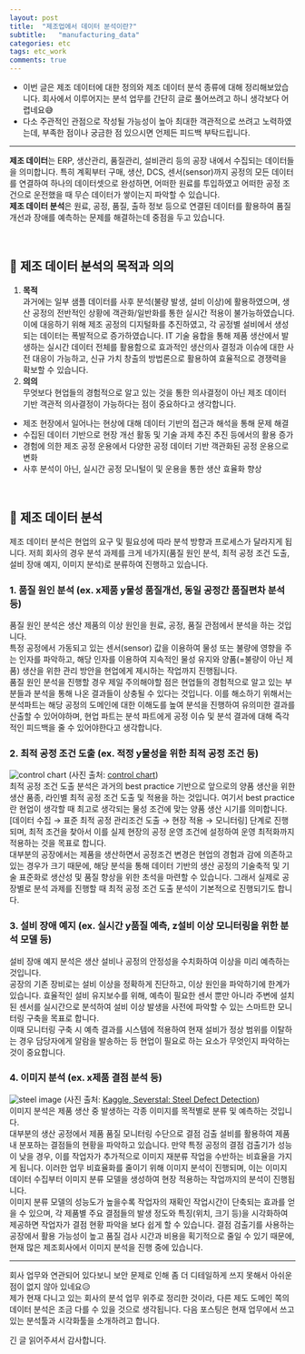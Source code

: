 ```yaml
---
layout: post
title:  "제조업에서 데이터 분석이란?"
subtitle:   "manufacturing_data"
categories: etc
tags: etc_work
comments: true
---
```


* 이번 글은 제조 데이터에 대한 정의와 제조 데이터 분석 종류에 대해 정리해보았습니다. 회사에서 이루어지는 분석 업무를 간단히 글로 풀어쓰려고 하니 생각보다 어렵네요😅 <br>
* 다소 주관적인 관점으로 작성될 가능성이 높아 최대한 객관적으로 쓰려고 노력하였는데, 부족한 점이나 궁금한 점 있으시면 언제든 피드백 부탁드립니다.

----

**제조 데이터**는 ERP, 생산관리, 품질관리, 설비관리 등의 공장 내에서 수집되는 데이터들을 의미합니다. 특히 계획부터 구매, 생산, DCS, 센서(sensor)까지 공정의 모든 데이터를 연결하여 하나의 데이터셋으로 완성하면, 어떠한 원료를 투입하였고 어떠한 공정 조건으로 운전했을 때 무슨 데이터가 쌓이는지 파악할 수 있습니다. <br>
**제조 데이터 분석**은 원료, 공정, 품질, 출하 정보 등으로 연결된 데이터를 활용하여 품질 개선과 장애를 예측하는 문제를 해결하는데 중점을 두고 있습니다.

 <br>
 
## 🎈 제조 데이터 분석의 목적과 의의
1. **목적** <br>
과거에는 일부 샘플 데이터를 사후 분석(불량 발생, 설비 이상)에 활용하였으며, 생산 공정의 전반적인 상황에 객관화/일반화를 통한 실시간 적용이 불가능하였습니다. <br>
이에 대응하기 위해 제조 공정의 디지털화를 추진하였고, 각 공정별 설비에서 생성되는 데이터는 폭발적으로 증가하였습니다.  IT 기술 융합을 통해 제품 생산에서 발생하는 실시간 데이터 전체를 활용함으로 효과적인 생산의사 결정과 이슈에 대한 사전 대응이 가능하고, 신규 가치 창출의 방법론으로 활용하여 효율적으로 경쟁력을 확보할 수 있습니다.
2. **의의** <br>
무엇보다 현업들의 경험적으로 알고 있는 것을 통한 의사결정이 아닌 제조 데이터 기반 객관적 의사결정이 가능하다는 점이 중요하다고 생각합니다.
- 제조 현장에서 일어나는 현상에 대해 데이터 기반의 접근과 해석을 통해 문제 해결
- 수집된 데이터 기반으로 현장 개선 활동 및 기술 과제 추진 추진 등에서의 활용 증가
- 경험에 의한 제조 공정 운용에서 다양한 공정 데이터 기반 객관화된 공정 운용으로 변화
- 사후 분석이 아닌, 실시간 공정 모니털이 및 운용을 통한 생산 효율화 향상

 <br>

## 🎈 제조 데이터 분석 
제조 데이터 분석은 현업의 요구 및 필요성에 따라 분석 방향과 프로세스가 달라지게 됩니다. 저희 회사의 경우 분석 과제를 크게 네가지(품질 원인 분석, 최적 공정 조건 도출, 설비 장애 예지, 이미지 분석)로 분류하여 진행하고 있습니다.
### 1. 품질 원인 분석 (ex. x제품 y물성 품질개선, 동일 공정간 품질편차 분석 등)
품질 원인 분석은 생산 제품의 이상 원인을 원료, 공정, 품질 관점에서 분석을 하는 것입니다. <br>
특정 공정에서 가동되고 있는 센서(sensor) 값을 이용하여 물성 또는 불량에 영향을 주는 인자를 파악하고, 해당 인자를 이용하여 지속적인 물성 유지와 양품(=불량이 아닌 제품) 생산을  위한 관리 방안을 현업에게 제시하는 작업까지 진행됩니다. <br>
품질 원인 분석을 진행할 경우 제일 주의해야할 점은 현업들의 경험적으로 알고 있는 부분들과 분석을 통해 나온 결과들이 상충될 수 있다는 것입니다. 이를 해소하기 위해서는 분석파트는 해당 공정의 도메인에 대한 이해도를 높여 분석을 진행하여 유의미한 결과를 산출할 수 있어야하며, 현업 파트는 분석 파트에게 공정 이슈 및 분석 결과에 대해 즉각적인 피드백을 줄 수 있어야한다고 생각합니다.

### 2. 최적 공정 조건 도출 (ex. 적정 y물성을 위한 최적 공정 조건 등)
![control chart](https://user-images.githubusercontent.com/54492747/102012127-e106cd80-3d8b-11eb-8e48-cdb9f1ad319f.png)
(사진 출처: [control chart](https://www.qimacros.com/lean-six-sigma-articles/stability-analysis-vs-capability-analysis)) <br>
최적 공정 조건 도출 분석은 과거의 best practice 기반으로 앞으로의 양품 생산을 위한 생산 품종, 라인별 최적 공정 조건 도출 및 적용을 하는 것입니다. 여기서 best practice란 현업이 생각할 때 최고로 생각되는 물성 조건에 맞는 양품 생산 시기를 의미합니다. <br>
[데이터 수집 → 표준 최적 공정 관리조건 도출 → 현장 적용 → 모니터링] 단계로 진행되며, 최적 조건을 찾아서 이를 실제 현장의 공정 운영 조건에 설정하여 운영 최적화까지 적용하는 것을 목표로 합니다. <br>
대부분의 공장에서는 제품을 생산하면서 공정조건 변경은 현업의 경험과 감에 의존하고 있는 경우가 크기 때문에, 해당 분석을 통해 데이터 기반의 생산 공정의 기술축적 및 기술 표준화로 생산성 및 품질 향상을 위한 초석을 마련할 수 있습니다. 그래서 실제로 공장별로 분석 과제를 진행할 때 최적 공정 조건 도출 분석이 기본적으로 진행되기도 합니다.

### 3. 설비 장애 예지 (ex. 실시간 y품질 예측, z설비 이상 모니터링을 위한 분석 모델 등)
설비 장애 예지 분석은 생산 설비나 공정의 안정성을 수치화하여 이상을 미리 예측하는 것입니다. <br>
공장의 기존 장비로는 설비 이상을 정확하게 진단하고, 이상 원인을 파악하기에 한계가 있습니다. 효율적인 설비 유지보수를 위해, 예측이 필요한 센서 뿐만 아니라 주변에 설치된 센서를 실시간으로 분석하여 설비 이상 발생을 사전에 파악할 수 있는 스마트한 모니터링 구축을 목표로 합니다. <br>
이때 모니터링 구축 시 예측 결과를 시스템에 적용하여 현재 설비가 정상 범위를 이탈하는 경우 담당자에게 알람을 발송하는 등 현업이 필요로 하는 요소가 무엇인지 파악하는 것이 중요합니다.

### 4. 이미지 분석 (ex. x제품 결점 분석 등)
![steel image](https://user-images.githubusercontent.com/54492747/102012316-07793880-3d8d-11eb-94db-00fc2cc7d955.png)
(사진 출처: [Kaggle, Severstal: Steel Defect Detection](https://www.kaggle.com/c/severstal-steel-defect-detection/discussion/101521)) <br>
이미지 분석은 제품 생산 중 발생하는 각종 이미지를 목적별로 분류 및 예측하는 것입니다. <br>
대부분의 생산 공정에서 제품 품질 모니터링 수단으로 결점 검출 설비를 활용하여 제품 내 분포하는 결점들의 현황을 파악하고 있습니다. 만약 특정 공정의 결점 검출기가 성능이 낮을 경우, 이를 작업자가 추가적으로 이미지 재분류 작업을 수반하는 비효율을 가지게 됩니다. 이러한 업무 비효율화를 줄이기 위해 이미지 분석이 진행되며, 이는 이미지 데이터 수집부터 이미지 분류 모델을 생성하여 현장 적용하는 작업까지의 분석이 진행됩니다. <br>
이미지 분류 모델의 성능도가 높을수록 작업자의 재확인 작업시간이 단축되는 효과를 얻을 수 있으며, 각 제품별 주요 결점들의 발생 정도와 특징(위치, 크기 등)을 시각화하여 제공하면 작업자가 결점 현황 파악을 보다 쉽게 할 수 있습니다. 결점 검출기를 사용하는 공장에서 활용 가능성이 높고 품질 검사 시간과 비용을 획기적으로 줄일 수 있기 때문에, 현재 많은 제조회사에서 이미지 분석을 진행 중에 있습니다.


-----
회사 업무와 연관되어 있다보니 보안 문제로 인해 좀 더 디테일하게 쓰지 못해서 아쉬운 점이 없지 않아 있네요😥 <br>
제가 현재 다니고 있는 회사의 분석 업무 위주로 정리한 것이라, 다른 제도 도메인 쪽의 데이터 분석은 조금 다를 수 있을 것으로 생각됩니다. 다음 포스팅은 현재 업무에서 쓰고 있는 분석툴과 시각화툴을 소개하려고 합니다.

긴 글 읽어주셔서 감사합니다.
